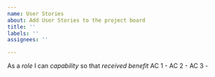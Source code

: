 ```yaml
---
name: User Stories
about: Add User Stories to the project board
title: ''
labels: ''
assignees: ''

---
```


As a *role* I can *capability* so that *received benefit*
AC 1 -
AC 2 -
AC 3 -
